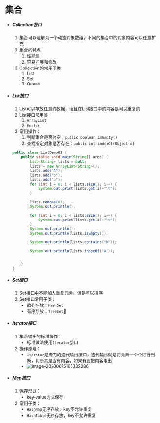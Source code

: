 # 集合

- ##### Collection接口

  1. 集合可以理解为一个动态对象数组，不同的集合中的对象内容可以任意扩充
  2. 集合的特点
     1. 性能高
     2. 容易扩展和修改
  3. Collection的常用子类
     1. List
     2. Set
     3. Queue

- ##### List接口

  1. List可以存放任意的数据，而且在List接口中的内容是可以重复的
  2. List接口常用类
     1. `ArrayList`
     2. `Vector`
  3. 常用操作：
     1. 判断集合是否为空：`public boolean isEmpty()`
     2. 查找指定对象是否存在：`public int indexOf(Object o)`

  ```java
  public class ListDemo01 {
      public static void main(String[] args) {
          List<String> lists = null;
          lists = new ArrayList<String>();
          lists.add("A");
          lists.add("b");
          lists.add("b");
          for (int i = 0; i < lists.size(); i++) {
              System.out.print(lists.get(i)+"\t");
          }
  
          lists.remove(0);
          System.out.println();
  
          for (int i = 0; i < lists.size(); i++) {
              System.out.print(lists.get(i)+"\t");
          }
          System.out.println();
          System.out.println(lists.isEmpty());
  
          System.out.println(lists.contains("b"));
  
          System.out.println(lists.indexOf("A"));
  
  
      }
  }
  ```

  

- ##### Set接口

  1. Set接口中不能加入重复元素，但是可以排序
  2. Set接口常用子类：
     - 散列存放：`HashSet`
     - 有序存放：`TreeSet`🍕

- ##### Iterator接口

  1. 集合输出的标准操作：
     - 标准做法使用`Iterator`接口
  2. 操作原理：
     - `Iterator`是专门的迭代输出接口，迭代输出就是将元素一个个进行判断，判断其是否有内容，如果有则把内容取出
     - ![image-20200615165332286](D:\Record\Image\image-20200615165332286.png)

- ##### Map接口

  1. 保存形式：
     - key-value方式保存
  2. 常用子类：
     - `HashMap`无序存放，key不允许重复
     - `HashTable`无序存放，key不允许重复

